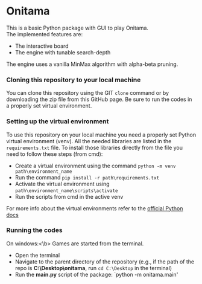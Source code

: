 # Onitama
This is a basic Python package with GUI to play Onitama.<br/>
The implemented features are:
- The interactive board 
- The engine with tunable search-depth

The engine uses a vanilla MinMax algorithm with alpha-beta pruning.

### Cloning this repository to your local machine
You can clone this repository using the GIT `clone` command or by downloading the zip file from this GitHub page.
Be sure to run the codes in a properly set virtual environment.

### Setting up the virtual environment
To use this repository on your local machine you need a properly set Python virtual environment (venv).
All the needed libraries are listed in the `requirements.txt` file.
To install those libraries directly from the file you need to follow these steps (from cmd):
- Create a virtual environment using the command `python -m venv path\environment_name`
- Run the command `pip install -r path\requirements.txt`
- Activate the virtual environment using `path\environment_name\scripts\activate`
- Run the scripts from cmd in the active venv

For more info about the virtual environments refer to the [official Python docs](https://docs.python.org/3/library/venv.html)

### Running the codes
On windows:<\b>
Games are started from the terminal. 
- Open the terminal
- Navigate to the parent directory of the repository (e.g., if the path of the repo is **C:\Desktop\onitama**, run `cd C:\Desktop` in the terminal)
- Run the **main.py** script of the package: `python -m onitama.main'
